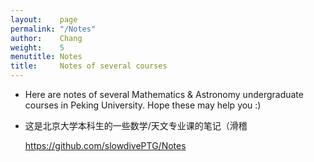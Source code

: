 ```yaml
---
layout:    page
permalink: "/Notes"
author:    Chang
weight:    5
menutitle: Notes
title:     Notes of several courses
---
```


- Here are notes of several Mathematics & Astronomy undergraduate courses in Peking University. Hope these may help you :)

- 这是北京大学本科生的一些数学/天文专业课的笔记（滑稽

  https://github.com/slowdivePTG/Notes